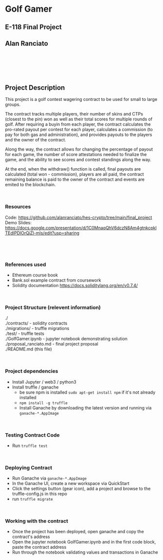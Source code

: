 # Golf Gamer
## E-118 Final Project
## Alan Ranciato
&nbsp;
&nbsp;
#
&nbsp;
&nbsp;
&nbsp;
&nbsp;
&nbsp;
&nbsp;   
      
        
          


## Project Description
This project is a golf contest wagering contract to be used for small to large groups.

The contract tracks multiple players, their number of skins and CTPs (closest to the pin) won as well as their total scores for multiple rounds of golf. After requiring a buyin from each player, the contract calculates the pro-rated payout per contest for each player, calculates a commission (to pay for both gas and administration), and provides payouts to the players and the owner of the contract.

Along the way, the contract allows for changing the percentage of payout for each game, the number of score attestations needed to finalize the game, and the ability to see scores and contest standings along the way.

At the end, when the withdraw() function is called, final payouts are calculated (total won - commission), players are all paid, the contract remaining balance is paid to the owner of the contract and events are emited to the blockchain.  

&nbsp;
&nbsp;
&nbsp;
&nbsp; 
  
### Resources
Code: https://github.com/alanranciato/hes-crypto/tree/main/final_project  
Demo Slides: https://docs.google.com/presentation/d/1C0MnaqQhV6dczN8Am4gtnkcpklTEdIPDlOrQiZI-mls/edit?usp=sharing 

&nbsp;
&nbsp;
&nbsp;
&nbsp;

&nbsp;
&nbsp;
&nbsp;
&nbsp;

### References used
* Ethereum course book
* Bank.sol example contract from coursework
* Solidity documentation https://docs.soliditylang.org/en/v0.7.4/ 

&nbsp;
&nbsp;
&nbsp;
&nbsp;

### Project Structure (relevent information)
./  
    ./contracts/ - solidity contracts  
    ./migrations/ - truffle migrations  
    ./test/ - truffle tests  
./GolfGamer.ipynb - jupyter notebook demonstrating solution  
./proposal_ranciato.md - final project proposal  
./README.md (this file)  


&nbsp;
&nbsp;
&nbsp;
&nbsp;

###  Project dependencies
* Install Jupyter / web3 / python3
* Install truffle / ganache
  * be sure npm is installed ```sudo apt-get install npm``` if it's not already installed  
  * ```npm install -g truffle```
  * Install Ganache by downloading the latest version  and running via ```ganache-*.AppImage```


&nbsp;
&nbsp;
&nbsp;
&nbsp;

### Testing Contract Code
* Run ```truffle test```

&nbsp;
&nbsp;
&nbsp;
&nbsp;

### Deploying Contract
* Run Ganache via ```ganache-*.AppImage```
* In the Ganache UI, create a new workspace via QuickStart
* Click the settings button (gear icon), add a project and browse to the truffle-config.js in this repo
* run ```truffle migrate```

&nbsp;
&nbsp;
&nbsp;
&nbsp;

### Working with the contract
* Once the project has been deployed, open ganache and copy the contract's address
* Open the jupyter notebook GolfGamer.ipynb and in the first code block, paste the contract address
* Run through the notebook validating values and transactions in Ganache



